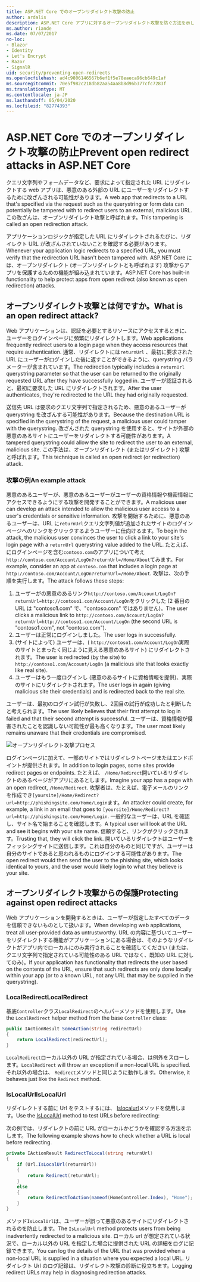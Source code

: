 ```yaml
---
title: ASP.NET Core でのオープンリダイレクト攻撃の防止
author: ardalis
description: ASP.NET Core アプリに対するオープンリダイレクト攻撃を防ぐ方法を示します。
ms.author: riande
ms.date: 07/07/2017
no-loc:
- Blazor
- Identity
- Let's Encrypt
- Razor
- SignalR
uid: security/preventing-open-redirects
ms.openlocfilehash: ad4c9806146567b6ef1f5e78eaeca96cb649c1af
ms.sourcegitcommit: 70e5f982c218db82aa54aa8b8d96b377cfc7283f
ms.translationtype: MT
ms.contentlocale: ja-JP
ms.lasthandoff: 05/04/2020
ms.locfileid: "82774393"
---
```

# <a name="prevent-open-redirect-attacks-in-aspnet-core"></a><span data-ttu-id="cbdfb-103">ASP.NET Core でのオープンリダイレクト攻撃の防止</span><span class="sxs-lookup"><span data-stu-id="cbdfb-103">Prevent open redirect attacks in ASP.NET Core</span></span>

<span data-ttu-id="cbdfb-104">クエリ文字列やフォームデータなど、要求によって指定された URL にリダイレクトする web アプリは、悪意のある外部の URL にユーザーをリダイレクトするために改ざんされる可能性があります。</span><span class="sxs-lookup"><span data-stu-id="cbdfb-104">A web app that redirects to a URL that's specified via the request such as the querystring or form data can potentially be tampered with to redirect users to an external, malicious URL.</span></span> <span data-ttu-id="cbdfb-105">この改ざんは、オープンリダイレクト攻撃と呼ばれます。</span><span class="sxs-lookup"><span data-stu-id="cbdfb-105">This tampering is called an open redirection attack.</span></span>

<span data-ttu-id="cbdfb-106">アプリケーションロジックが指定した URL にリダイレクトされるたびに、リダイレクト URL が改ざんされていないことを確認する必要があります。</span><span class="sxs-lookup"><span data-stu-id="cbdfb-106">Whenever your application logic redirects to a specified URL, you must verify that the redirection URL hasn't been tampered with.</span></span> <span data-ttu-id="cbdfb-107">ASP.NET Core には、オープンリダイレクト (オープンリダイレクトとも呼ばれます) 攻撃からアプリを保護するための機能が組み込まれています。</span><span class="sxs-lookup"><span data-stu-id="cbdfb-107">ASP.NET Core has built-in functionality to help protect apps from open redirect (also known as open redirection) attacks.</span></span>

## <a name="what-is-an-open-redirect-attack"></a><span data-ttu-id="cbdfb-108">オープンリダイレクト攻撃とは何ですか。</span><span class="sxs-lookup"><span data-stu-id="cbdfb-108">What is an open redirect attack?</span></span>

<span data-ttu-id="cbdfb-109">Web アプリケーションは、認証を必要とするリソースにアクセスするときに、ユーザーをログインページに頻繁にリダイレクトします。</span><span class="sxs-lookup"><span data-stu-id="cbdfb-109">Web applications frequently redirect users to a login page when they access resources that require authentication.</span></span> <span data-ttu-id="cbdfb-110">通常、リダイレクトには`returnUrl` 、最初に要求された URL にユーザーがログインした後に返すことができるように、querystring パラメーターが含まれています。</span><span class="sxs-lookup"><span data-stu-id="cbdfb-110">The redirection typically includes a `returnUrl` querystring parameter so that the user can be returned to the originally requested URL after they have successfully logged in.</span></span> <span data-ttu-id="cbdfb-111">ユーザーが認証されると、最初に要求した URL にリダイレクトされます。</span><span class="sxs-lookup"><span data-stu-id="cbdfb-111">After the user authenticates, they're redirected to the URL they had originally requested.</span></span>

<span data-ttu-id="cbdfb-112">送信先 URL は要求のクエリ文字列で指定されるため、悪意のあるユーザーが querystring を改ざんする可能性があります。</span><span class="sxs-lookup"><span data-stu-id="cbdfb-112">Because the destination URL is specified in the querystring of the request, a malicious user could tamper with the querystring.</span></span> <span data-ttu-id="cbdfb-113">改ざんされた querystring を使用すると、サイトが外部の悪意のあるサイトにユーザーをリダイレクトする可能性があります。</span><span class="sxs-lookup"><span data-stu-id="cbdfb-113">A tampered querystring could allow the site to redirect the user to an external, malicious site.</span></span> <span data-ttu-id="cbdfb-114">この手法は、オープンリダイレクト (またはリダイレクト) 攻撃と呼ばれます。</span><span class="sxs-lookup"><span data-stu-id="cbdfb-114">This technique is called an open redirect (or redirection) attack.</span></span>

### <a name="an-example-attack"></a><span data-ttu-id="cbdfb-115">攻撃の例</span><span class="sxs-lookup"><span data-stu-id="cbdfb-115">An example attack</span></span>

<span data-ttu-id="cbdfb-116">悪意のあるユーザーが、悪意のあるユーザーがユーザーの資格情報や機密情報にアクセスできるようにする攻撃を開発することができます。</span><span class="sxs-lookup"><span data-stu-id="cbdfb-116">A malicious user can develop an attack intended to allow the malicious user access to a user's credentials or sensitive information.</span></span> <span data-ttu-id="cbdfb-117">攻撃を開始するために、悪意のあるユーザーは、URL に`returnUrl`クエリ文字列値が追加されたサイトのログインページへのリンクをクリックするようユーザーに仕向けるます。</span><span class="sxs-lookup"><span data-stu-id="cbdfb-117">To begin the attack, the malicious user convinces the user to click a link to your site's login page with a `returnUrl` querystring value added to the URL.</span></span> <span data-ttu-id="cbdfb-118">たとえば、にログインページを含む`contoso.com`のアプリについて考え`http://contoso.com/Account/LogOn?returnUrl=/Home/About`てみます。</span><span class="sxs-lookup"><span data-stu-id="cbdfb-118">For example, consider an app at `contoso.com` that includes a login page at `http://contoso.com/Account/LogOn?returnUrl=/Home/About`.</span></span> <span data-ttu-id="cbdfb-119">攻撃は、次の手順を実行します。</span><span class="sxs-lookup"><span data-stu-id="cbdfb-119">The attack follows these steps:</span></span>

1. <span data-ttu-id="cbdfb-120">ユーザーがの悪意のあるリンク`http://contoso.com/Account/LogOn?returnUrl=http://contoso1.com/Account/LogOn`をクリックした (2 番目の URL は "contoso**1**.com" で、"contoso.com" ではありません)。</span><span class="sxs-lookup"><span data-stu-id="cbdfb-120">The user clicks a malicious link to `http://contoso.com/Account/LogOn?returnUrl=http://contoso1.com/Account/LogOn` (the second URL is "contoso**1**.com", not "contoso.com").</span></span>
2. <span data-ttu-id="cbdfb-121">ユーザーは正常にログインしました。</span><span class="sxs-lookup"><span data-stu-id="cbdfb-121">The user logs in successfully.</span></span>
3. <span data-ttu-id="cbdfb-122">(サイトによって) ユーザーは、( `http://contoso1.com/Account/LogOn`実際のサイトとまったく同じように見える悪意のあるサイト) にリダイレクトされます。</span><span class="sxs-lookup"><span data-stu-id="cbdfb-122">The user is redirected (by the site) to `http://contoso1.com/Account/LogOn` (a malicious site that looks exactly like real site).</span></span>
4. <span data-ttu-id="cbdfb-123">ユーザーはもう一度ログインし (悪意のあるサイトに資格情報を提供)、実際のサイトにリダイレクトされます。</span><span class="sxs-lookup"><span data-stu-id="cbdfb-123">The user logs in again (giving malicious site their credentials) and is redirected back to the real site.</span></span>

<span data-ttu-id="cbdfb-124">ユーザーは、最初のログイン試行が失敗し、2回目の試行が成功したと判断したと考えられます。</span><span class="sxs-lookup"><span data-stu-id="cbdfb-124">The user likely believes that their first attempt to log in failed and that their second attempt is successful.</span></span> <span data-ttu-id="cbdfb-125">ユーザーは、資格情報が侵害されたことを認識しない可能性が最も高くなります。</span><span class="sxs-lookup"><span data-stu-id="cbdfb-125">The user most likely remains unaware that their credentials are compromised.</span></span>

![オープンリダイレクト攻撃プロセス](preventing-open-redirects/_static/open-redirection-attack-process.png)

<span data-ttu-id="cbdfb-127">ログインページに加えて、一部のサイトではリダイレクトページまたはエンドポイントが提供されます。</span><span class="sxs-lookup"><span data-stu-id="cbdfb-127">In addition to login pages, some sites provide redirect pages or endpoints.</span></span> <span data-ttu-id="cbdfb-128">たとえば、 `/Home/Redirect`開いているリダイレクトのあるページがアプリにあるとします。</span><span class="sxs-lookup"><span data-stu-id="cbdfb-128">Imagine your app has a page with an open redirect, `/Home/Redirect`.</span></span> <span data-ttu-id="cbdfb-129">攻撃者は、たとえば、電子メールのリンクを作成でき`[yoursite]/Home/Redirect?url=http://phishingsite.com/Home/Login`ます。</span><span class="sxs-lookup"><span data-stu-id="cbdfb-129">An attacker could create, for example, a link in an email that goes to `[yoursite]/Home/Redirect?url=http://phishingsite.com/Home/Login`.</span></span> <span data-ttu-id="cbdfb-130">一般的なユーザーは、URL を確認し、サイト名で始まることを確認します。</span><span class="sxs-lookup"><span data-stu-id="cbdfb-130">A typical user will look at the URL and see it begins with your site name.</span></span> <span data-ttu-id="cbdfb-131">信頼すると、リンクがクリックされます。</span><span class="sxs-lookup"><span data-stu-id="cbdfb-131">Trusting that, they will click the link.</span></span> <span data-ttu-id="cbdfb-132">開いているリダイレクトはユーザーをフィッシングサイトに送信します。これは自分のものと同じですが、ユーザーは自分のサイトであると思われるものにログインする可能性があります。</span><span class="sxs-lookup"><span data-stu-id="cbdfb-132">The open redirect would then send the user to the phishing site, which looks identical to yours, and the user would likely login to what they believe is your site.</span></span>

## <a name="protecting-against-open-redirect-attacks"></a><span data-ttu-id="cbdfb-133">オープンリダイレクト攻撃からの保護</span><span class="sxs-lookup"><span data-stu-id="cbdfb-133">Protecting against open redirect attacks</span></span>

<span data-ttu-id="cbdfb-134">Web アプリケーションを開発するときは、ユーザーが指定したすべてのデータを信頼できないものとして扱います。</span><span class="sxs-lookup"><span data-stu-id="cbdfb-134">When developing web applications, treat all user-provided data as untrustworthy.</span></span> <span data-ttu-id="cbdfb-135">URL の内容に基づいてユーザーをリダイレクトする機能がアプリケーションにある場合は、そのようなリダイレクトがアプリ内でローカルにのみ実行されることを確認してください (または、クエリ文字列で指定されている可能性のある URL ではなく、既知の URL に対してのみ)。</span><span class="sxs-lookup"><span data-stu-id="cbdfb-135">If your application has functionality that redirects the user based on the contents of the URL,  ensure that such redirects are only done locally within your app (or to a known URL, not any URL that may be supplied in the querystring).</span></span>

### <a name="localredirect"></a><span data-ttu-id="cbdfb-136">LocalRedirect</span><span class="sxs-lookup"><span data-stu-id="cbdfb-136">LocalRedirect</span></span>

<span data-ttu-id="cbdfb-137">基底`Controller`クラス`LocalRedirect`のヘルパーメソッドを使用します。</span><span class="sxs-lookup"><span data-stu-id="cbdfb-137">Use the `LocalRedirect` helper method from the base `Controller` class:</span></span>

```csharp
public IActionResult SomeAction(string redirectUrl)
{
    return LocalRedirect(redirectUrl);
}
```

<span data-ttu-id="cbdfb-138">`LocalRedirect`ローカル以外の URL が指定されている場合、は例外をスローします。</span><span class="sxs-lookup"><span data-stu-id="cbdfb-138">`LocalRedirect` will throw an exception if a non-local URL is specified.</span></span> <span data-ttu-id="cbdfb-139">それ以外の場合は、 `Redirect`メソッドと同じように動作します。</span><span class="sxs-lookup"><span data-stu-id="cbdfb-139">Otherwise, it behaves just like the `Redirect` method.</span></span>

### <a name="islocalurl"></a><span data-ttu-id="cbdfb-140">IsLocalUrl</span><span class="sxs-lookup"><span data-stu-id="cbdfb-140">IsLocalUrl</span></span>

<span data-ttu-id="cbdfb-141">リダイレクトする前に Url をテストするには、 [Islocalurl](/dotnet/api/Microsoft.AspNetCore.Mvc.IUrlHelper.islocalurl#Microsoft_AspNetCore_Mvc_IUrlHelper_IsLocalUrl_System_String_)メソッドを使用します。</span><span class="sxs-lookup"><span data-stu-id="cbdfb-141">Use the [IsLocalUrl](/dotnet/api/Microsoft.AspNetCore.Mvc.IUrlHelper.islocalurl#Microsoft_AspNetCore_Mvc_IUrlHelper_IsLocalUrl_System_String_) method to test URLs before redirecting:</span></span>

<span data-ttu-id="cbdfb-142">次の例では、リダイレクトの前に URL がローカルかどうかを確認する方法を示します。</span><span class="sxs-lookup"><span data-stu-id="cbdfb-142">The following example shows how to check whether a URL is local before redirecting.</span></span>

```csharp
private IActionResult RedirectToLocal(string returnUrl)
{
    if (Url.IsLocalUrl(returnUrl))
    {
        return Redirect(returnUrl);
    }
    else
    {
        return RedirectToAction(nameof(HomeController.Index), "Home");
    }
}
```

<span data-ttu-id="cbdfb-143">メソッド`IsLocalUrl`は、ユーザーが誤って悪意のあるサイトにリダイレクトされるのを防止します。</span><span class="sxs-lookup"><span data-stu-id="cbdfb-143">The `IsLocalUrl` method protects users from being inadvertently redirected to a malicious site.</span></span> <span data-ttu-id="cbdfb-144">ローカル url が想定されている状況で、ローカル以外の URL を指定した場合に提供された URL の詳細をログに記録できます。</span><span class="sxs-lookup"><span data-stu-id="cbdfb-144">You can log the details of the URL that was provided when a non-local URL is supplied in a situation where you expected a local URL.</span></span> <span data-ttu-id="cbdfb-145">リダイレクト Url のログ記録は、リダイレクト攻撃の診断に役立ちます。</span><span class="sxs-lookup"><span data-stu-id="cbdfb-145">Logging redirect URLs may help in diagnosing redirection attacks.</span></span>
